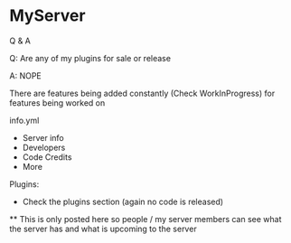 # MyServer

Q & A

Q: Are any of my plugins for sale or release

A: NOPE

There are features being added constantly (Check WorkInProgress) for features being worked on

info.yml
- Server info
- Developers
- Code Credits
- More

Plugins: 
- Check the plugins section (again no code is released) 

** This is only posted here so people / my server members can see what the server has and what is upcoming to the server
